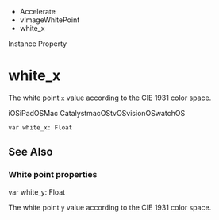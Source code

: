 

- Accelerate
- vImageWhitePoint
-  white_x 

Instance Property

# white_x

The white point `x` value according to the CIE 1931 color space.

iOSiPadOSMac CatalystmacOStvOSvisionOSwatchOS

``` source
var white_x: Float
```

## See Also

### White point properties

var white_y: Float

The white point `y` value according to the CIE 1931 color space.

